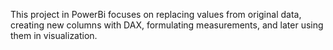 This project in PowerBi focuses on replacing values from original data, creating new columns with DAX, formulating measurements, and later using them in visualization.
